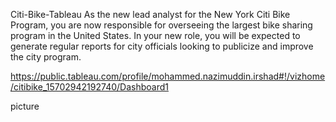 Citi-Bike-Tableau
As the new lead analyst for the New York Citi Bike Program, you are now responsible for overseeing the largest bike sharing program in the United States. In your new role, you will be expected to generate regular reports for city officials looking to publicize and improve the city program.

https://public.tableau.com/profile/mohammed.nazimuddin.irshad#!/vizhome/citibike_15702942192740/Dashboard1

picture
